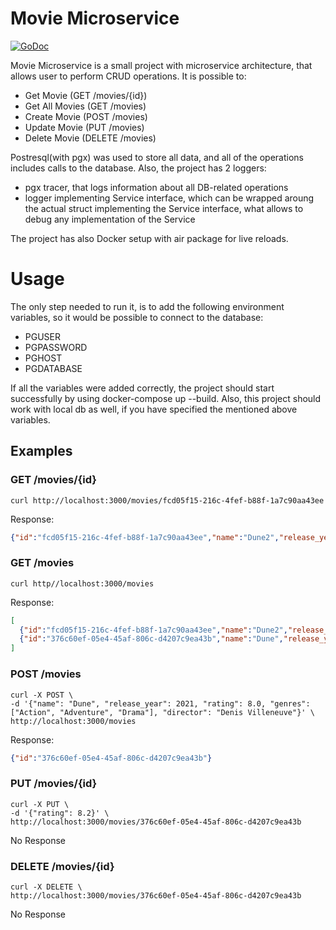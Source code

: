 # Movie Microservice

[![GoDoc](https://pkg.go.dev/badge/github.com/Alieksieiev0/movie-microservice?status.svg)](https://godoc.org/github.com/Alieksieiev0/movie-microservice)

Movie Microservice is a small project with microservice architecture, that allows user to perform CRUD operations. It is possible to:

 - Get Movie (GET /movies/{id})
 - Get All Movies (GET /movies)
 - Create Movie (POST /movies)
 - Update Movie (PUT /movies)
 - Delete Movie (DELETE /movies)

Postresql(with pgx) was used to store all data, and all of the operations includes calls to the database. Also, the project has 2 loggers:
 - pgx tracer, that logs information about all DB-related operations
 - logger implementing Service interface, which can be wrapped aroung the actual struct implementing the Service interface, what allows to debug any implementation of the Service

The project has also Docker setup with air package for live reloads. 

# Usage
The only step needed to run it, is to add the following environment variables, so it would be possible to connect to the database:
- PGUSER
- PGPASSWORD
- PGHOST
- PGDATABASE

If all the variables were added correctly, the project should start successfully by using docker-compose up --build. Also, this project should work with local db as well, if you have specified the mentioned above variables.

## Examples

### GET /movies/{id}
```cURL
curl http://localhost:3000/movies/fcd05f15-216c-4fef-b88f-1a7c90aa43ee
``` 
Response:
```json
{"id":"fcd05f15-216c-4fef-b88f-1a7c90aa43ee","name":"Dune2","release_year":2024,"rating":"8.9","genres":["Action", "Adventure", "Drama"],"director":"Denis Villeneuve"}
```

### GET /movies
```cURL
curl http//localhost:3000/movies
```
Response:
```json
[
  {"id":"fcd05f15-216c-4fef-b88f-1a7c90aa43ee","name":"Dune2","release_year":2024,"rating":"8.9","genres":["Action", "Adventure", "Drama"],"director":"Denis Villeneuve"},
  {"id":"376c60ef-05e4-45af-806c-d4207c9ea43b","name":"Dune","release_year":2021,"rating":"8","genres":["Action","Adventure","Drama"],"director":"Denis Villeneuve"}
]
```

### POST /movies
```cURL
curl -X POST \
-d '{"name": "Dune", "release_year": 2021, "rating": 8.0, "genres": ["Action", "Adventure", "Drama"], "director": "Denis Villeneuve"}' \
http://localhost:3000/movies
```
Response:
```json
{"id":"376c60ef-05e4-45af-806c-d4207c9ea43b"}
```

### PUT /movies/{id}
```cURL
curl -X PUT \
-d '{"rating": 8.2}' \
http://localhost:3000/movies/376c60ef-05e4-45af-806c-d4207c9ea43b
```
No Response

### DELETE /movies/{id}
```cURL
curl -X DELETE \
http://localhost:3000/movies/376c60ef-05e4-45af-806c-d4207c9ea43b
```
No Response

